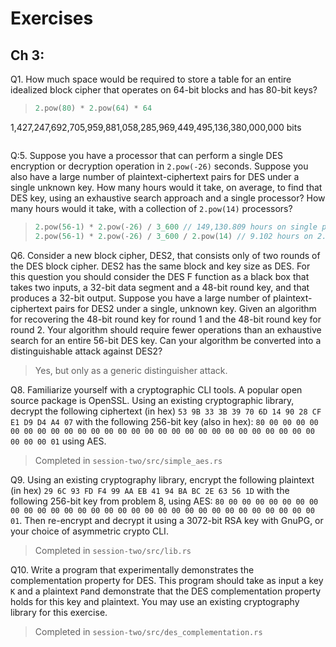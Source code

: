 # Exercises

## Ch 3:

Q1. How much space would be required to store a table for an entire idealized block cipher that operates on 64-bit blocks and has 80-bit keys?

> ```rust
> 2.pow(80) * 2.pow(64) * 64
> ```

1,427,247,692,705,959,881,058,285,969,449,495,136,380,000,000 bits
> ```

Q:5. Suppose you have a processor that can perform a single DES encryption or decryption operation in `2.pow(-26)` seconds. Suppose you also have a large number of plaintext-ciphertext pairs for DES under a single unknown key. How many hours would it take, on average, to find that DES key, using an exhaustive search approach and a single processor? How many hours would it take, with a collection of `2.pow(14)` processors?

> ```rust
> 2.pow(56-1) * 2.pow(-26) / 3_600 // 149,130.809 hours on single processor
> 2.pow(56-1) * 2.pow(-26) / 3_600 / 2.pow(14) // 9.102 hours on 2.pow(14) processors
> ```

Q6. Consider a new block cipher, DES2, that consists only of two rounds of the DES block cipher. DES2 has the same block and key size as DES. For this question you should consider the DES F function as a black box that takes two inputs, a 32-bit data segment and a 48-bit round key, and that produces a 32-bit output. Suppose you have a large number of plaintext-ciphertext pairs for DES2 under a single, unknown key. Given an algorithm for recovering the 48-bit round key for round 1 and the 48-bit round key for round 2. Your algorithm should require fewer operations than an exhaustive search for an entire 56-bit DES key. Can your algorithm be converted into a distinguishable attack against DES2?

> Yes, but only as a generic distinguisher attack.

Q8. Familiarize yourself with a cryptographic CLI tools. A popular open source package is OpenSSL. Using an existing cryptographic library, decrypt the following ciphertext (in hex) `53 9B 33 3B 39 70 6D 14 90 28 CF E1 D9 D4 A4 07`
with the following 256-bit key (also in hex): `80 00 00 00 00 00 00 00 00 00 00 00 00 00 00 00 00 00 00 00 00 00 00 00 00 00 00 00 00 00 00 01` using AES.

> Completed in `session-two/src/simple_aes.rs`

Q9. Using an existing cryptography library, encrypt the following plaintext (in hex) `29 6C 93 FD F4 99 AA EB 41 94 BA BC 2E 63 56 1D` with the following 256-bit key from problem 8, using AES: `80 00 00 00 00 00 00 00 00 00 00 00 00 00 00 00 00 00 00 00 00 00 00 00 00 00 00 00 00 00 00 01`. Then re-encrypt and decrypt it using a 3072-bit RSA key with GnuPG, or your choice of asymmetric crypto CLI.

> Completed in `session-two/src/lib.rs`

Q10. Write a program that experimentally demonstrates the complementation property for DES. This program should take as input a key `K` and a plaintext `P`and demonstrate that the DES complementation property holds for this key and plaintext. You may use an existing cryptography library for this exercise.

> Completed in `session-two/src/des_complementation.rs`